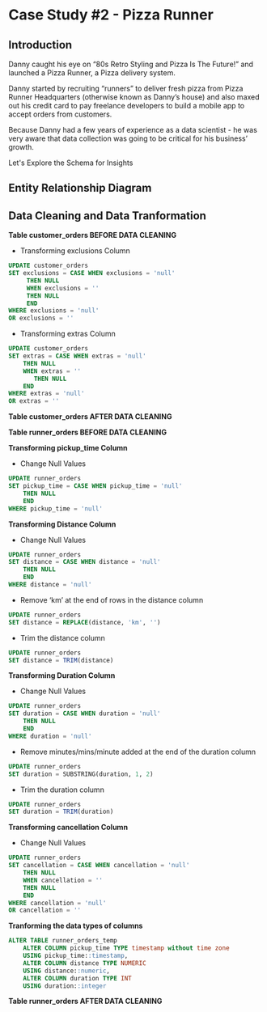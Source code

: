 # Case Study #2 - Pizza Runner





## Introduction
Danny caught his eye on “80s Retro Styling and Pizza Is The Future!” and launched a Pizza Runner, a Pizza delivery system.

Danny started by recruiting “runners” to deliver fresh pizza from Pizza Runner Headquarters (otherwise known as Danny’s house) and also maxed out his credit card to pay freelance developers to build a mobile app to accept orders from customers.

Because Danny had a few years of experience as a data scientist - he was very aware that data collection was going to be critical for his business’ growth.

Let's Explore the Schema for Insights

## Entity Relationship Diagram

## Data Cleaning and Data Tranformation

**Table customer_orders BEFORE DATA CLEANING**




* Transforming exclusions Column
```sql
UPDATE customer_orders
SET exclusions = CASE WHEN exclusions = 'null' 
     THEN NULL
     WHEN exclusions = ''
     THEN NULL
     END
WHERE exclusions = 'null'
OR exclusions = ''
```
* Transforming extras Column
```sql
UPDATE customer_orders
SET extras = CASE WHEN extras = 'null'  
    THEN NULL
    WHEN extras = ''
       THEN NULL
    END
WHERE extras = 'null'
OR extras = ''
```

**Table customer_orders AFTER DATA CLEANING**







**Table runner_orders BEFORE DATA CLEANING**




**Transforming pickup_time Column**

* Change Null Values
```sql
UPDATE runner_orders
SET pickup_time = CASE WHEN pickup_time = 'null' 
    THEN NULL
    END
WHERE pickup_time = 'null'
```

**Transforming Distance Column**

* Change Null Values
```sql
UPDATE runner_orders
SET distance = CASE WHEN distance = 'null' 
    THEN NULL
    END
WHERE distance = 'null'
```
* Remove ‘km’ at the end of rows in the distance column
```sql
UPDATE runner_orders
SET distance = REPLACE(distance, 'km', '')
```
* Trim the distance column
```sql
UPDATE runner_orders
SET distance = TRIM(distance)
```

**Transforming Duration Column**

* Change Null Values
```sql
UPDATE runner_orders
SET duration = CASE WHEN duration = 'null' 
    THEN NULL
    END
WHERE duration = 'null'
```
* Remove minutes/mins/minute added at the end of the duration column
```sql
UPDATE runner_orders
SET duration = SUBSTRING(duration, 1, 2)
```
* Trim the duration column
```sql
UPDATE runner_orders
SET duration = TRIM(duration)
```

**Transforming cancellation Column**

* Change Null Values
```sql
UPDATE runner_orders
SET cancellation = CASE WHEN cancellation = 'null'
    THEN NULL
    WHEN cancellation = '' 
    THEN NULL
    END
WHERE cancellation = 'null'
OR cancellation = ''
```

**Tranforming the data types of columns**
```sql
ALTER TABLE runner_orders_temp
	ALTER COLUMN pickup_time TYPE timestamp without time zone
	USING pickup_time::timestamp,
	ALTER COLUMN distance TYPE NUMERIC
	USING distance::numeric,
	ALTER COLUMN duration TYPE INT
	USING duration::integer 
```

**Table runner_orders AFTER DATA CLEANING**


